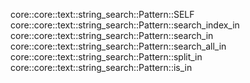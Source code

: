 core::core::text::string_search::Pattern::SELF
core::core::text::string_search::Pattern::search_index_in
core::core::text::string_search::Pattern::search_in
core::core::text::string_search::Pattern::search_all_in
core::core::text::string_search::Pattern::split_in
core::core::text::string_search::Pattern::is_in